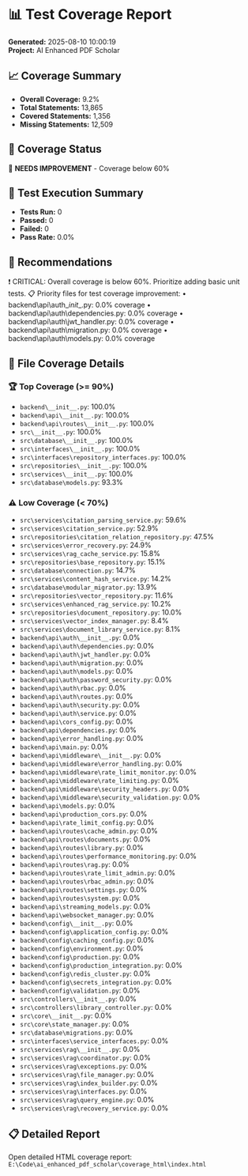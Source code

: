 
# 📊 Test Coverage Report

**Generated:** 2025-08-10 10:00:19  
**Project:** AI Enhanced PDF Scholar

## 📈 Coverage Summary

- **Overall Coverage:** 9.2%
- **Total Statements:** 13,865
- **Covered Statements:** 1,356
- **Missing Statements:** 12,509

## 🎯 Coverage Status

🔴 **NEEDS IMPROVEMENT** - Coverage below 60%

## 🧪 Test Execution Summary

- **Tests Run:** 0
- **Passed:** 0
- **Failed:** 0
- **Pass Rate:** 0.0%

## 🎯 Recommendations

❗ CRITICAL: Overall coverage is below 60%. Prioritize adding basic unit tests.
📋 Priority files for test coverage improvement:
   • backend\api\auth\__init__.py: 0.0% coverage
   • backend\api\auth\dependencies.py: 0.0% coverage
   • backend\api\auth\jwt_handler.py: 0.0% coverage
   • backend\api\auth\migration.py: 0.0% coverage
   • backend\api\auth\models.py: 0.0% coverage

## 📁 File Coverage Details

### 🏆 Top Coverage (>= 90%)

- `backend\__init__.py`: 100.0%
- `backend\api\__init__.py`: 100.0%
- `backend\api\routes\__init__.py`: 100.0%
- `src\__init__.py`: 100.0%
- `src\database\__init__.py`: 100.0%
- `src\interfaces\__init__.py`: 100.0%
- `src\interfaces\repository_interfaces.py`: 100.0%
- `src\repositories\__init__.py`: 100.0%
- `src\services\__init__.py`: 100.0%
- `src\database\models.py`: 93.3%

### ⚠️  Low Coverage (< 70%)

- `src\services\citation_parsing_service.py`: 59.6%
- `src\services\citation_service.py`: 52.9%
- `src\repositories\citation_relation_repository.py`: 47.5%
- `src\services\error_recovery.py`: 24.9%
- `src\services\rag_cache_service.py`: 15.8%
- `src\repositories\base_repository.py`: 15.1%
- `src\database\connection.py`: 14.7%
- `src\services\content_hash_service.py`: 14.2%
- `src\database\modular_migrator.py`: 13.9%
- `src\repositories\vector_repository.py`: 11.6%
- `src\services\enhanced_rag_service.py`: 10.2%
- `src\repositories\document_repository.py`: 10.0%
- `src\services\vector_index_manager.py`: 8.4%
- `src\services\document_library_service.py`: 8.1%
- `backend\api\auth\__init__.py`: 0.0%
- `backend\api\auth\dependencies.py`: 0.0%
- `backend\api\auth\jwt_handler.py`: 0.0%
- `backend\api\auth\migration.py`: 0.0%
- `backend\api\auth\models.py`: 0.0%
- `backend\api\auth\password_security.py`: 0.0%
- `backend\api\auth\rbac.py`: 0.0%
- `backend\api\auth\routes.py`: 0.0%
- `backend\api\auth\security.py`: 0.0%
- `backend\api\auth\service.py`: 0.0%
- `backend\api\cors_config.py`: 0.0%
- `backend\api\dependencies.py`: 0.0%
- `backend\api\error_handling.py`: 0.0%
- `backend\api\main.py`: 0.0%
- `backend\api\middleware\__init__.py`: 0.0%
- `backend\api\middleware\error_handling.py`: 0.0%
- `backend\api\middleware\rate_limit_monitor.py`: 0.0%
- `backend\api\middleware\rate_limiting.py`: 0.0%
- `backend\api\middleware\security_headers.py`: 0.0%
- `backend\api\middleware\security_validation.py`: 0.0%
- `backend\api\models.py`: 0.0%
- `backend\api\production_cors.py`: 0.0%
- `backend\api\rate_limit_config.py`: 0.0%
- `backend\api\routes\cache_admin.py`: 0.0%
- `backend\api\routes\documents.py`: 0.0%
- `backend\api\routes\library.py`: 0.0%
- `backend\api\routes\performance_monitoring.py`: 0.0%
- `backend\api\routes\rag.py`: 0.0%
- `backend\api\routes\rate_limit_admin.py`: 0.0%
- `backend\api\routes\rbac_admin.py`: 0.0%
- `backend\api\routes\settings.py`: 0.0%
- `backend\api\routes\system.py`: 0.0%
- `backend\api\streaming_models.py`: 0.0%
- `backend\api\websocket_manager.py`: 0.0%
- `backend\config\__init__.py`: 0.0%
- `backend\config\application_config.py`: 0.0%
- `backend\config\caching_config.py`: 0.0%
- `backend\config\environment.py`: 0.0%
- `backend\config\production.py`: 0.0%
- `backend\config\production_integration.py`: 0.0%
- `backend\config\redis_cluster.py`: 0.0%
- `backend\config\secrets_integration.py`: 0.0%
- `backend\config\validation.py`: 0.0%
- `src\controllers\__init__.py`: 0.0%
- `src\controllers\library_controller.py`: 0.0%
- `src\core\__init__.py`: 0.0%
- `src\core\state_manager.py`: 0.0%
- `src\database\migrations.py`: 0.0%
- `src\interfaces\service_interfaces.py`: 0.0%
- `src\services\rag\__init__.py`: 0.0%
- `src\services\rag\coordinator.py`: 0.0%
- `src\services\rag\exceptions.py`: 0.0%
- `src\services\rag\file_manager.py`: 0.0%
- `src\services\rag\index_builder.py`: 0.0%
- `src\services\rag\interfaces.py`: 0.0%
- `src\services\rag\query_engine.py`: 0.0%
- `src\services\rag\recovery_service.py`: 0.0%

## 📋 Detailed Report

Open detailed HTML coverage report: `E:\Code\ai_enhanced_pdf_scholar\coverage_html\index.html`
